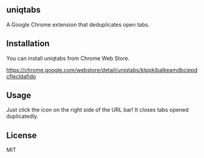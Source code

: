 ## uniqtabs

A Google Chrome extension that deduplicates open tabs.

## Installation

You can install uniqtabs from Chrome Web Store.

https://chrome.google.com/webstore/detail/uniqtabs/klppkibalkeamdbciepdcflecldafido

## Usage

Just click the icon on the right side of the URL bar! It closes tabs opened duplicatedly.

## License

MIT
